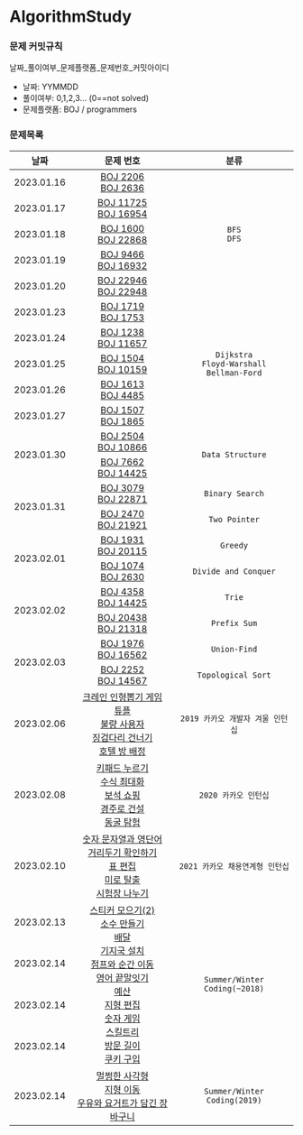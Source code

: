 # AlgorithmStudy
### 문제 커밋규칙
날짜_풀이여부_문제플랫폼_문제번호_커밋아이디
- 날짜: YYMMDD
- 풀이여부: 0,1,2,3... (0==not solved)
- 문제플랫폼: BOJ / programmers

### 문제목록
<table>
<thead>
  <th scope="col">날짜</th>
  <th scope="col">문제 번호</th>
  <th scope="col">분류</th>
</thead>
<tbody>
  <tr align="center">
    <td>2023.01.16</td>
    <td>
      <a href="https://www.acmicpc.net/problem/2206">BOJ 2206</a><br>
      <a href="https://www.acmicpc.net/problem/2636">BOJ 2636</a>
    </td>
    <td rowspan="5"><code>BFS</code><br><code>DFS</code></td>
  </tr>
  <tr align="center">
    <td>2023.01.17</td>
    <td>
      <a href="https://www.acmicpc.net/problem/11725">BOJ 11725</a><br>
      <a href="https://www.acmicpc.net/problem/16954">BOJ 16954</a>
    </td>
  </tr>
  <tr align="center">
    <td>2023.01.18</td>
    <td>
      <a href="https://www.acmicpc.net/problem/1600">BOJ 1600</a><br>
      <a href="https://www.acmicpc.net/problem/22868">BOJ 22868</a>
    </td>
  </tr>
  <tr align="center">
    <td>2023.01.19</td>
    <td>
      <a href="https://www.acmicpc.net/problem/9466">BOJ 9466</a><br>
      <a href="https://www.acmicpc.net/problem/16932">BOJ 16932</a>
    </td>
  </tr>
  <tr align="center">
    <td>2023.01.20</td>
    <td>
      <a href="https://www.acmicpc.net/problem/22946">BOJ 22946</a><br>
      <a href="https://www.acmicpc.net/problem/22948">BOJ 22948</a>
    </td>
  </tr>
  <tr align="center">
    <td>2023.01.23</td>
    <td>
      <a href="https://www.acmicpc.net/problem/1719">BOJ 1719</a><br>
      <a href="https://www.acmicpc.net/problem/1753">BOJ 1753</a>
    </td>
    <td rowspan="5"><code>Dijkstra</code><br><code>Floyd-Warshall</code><br><code>Bellman-Ford</code>
    </td>
  </tr>
  <tr align="center">
    <td>2023.01.24</td>
    <td>
      <a href="https://www.acmicpc.net/problem/1238">BOJ 1238</a><br>
      <a href="https://www.acmicpc.net/problem/11657">BOJ 11657</a>
    </td>
  </tr>
  <tr align="center">
    <td>2023.01.25</td>
    <td>
      <a href="https://www.acmicpc.net/problem/1504">BOJ 1504</a><br>
      <a href="https://www.acmicpc.net/problem/10159">BOJ 10159</a>
    </td>
  </tr>
  <tr align="center">
    <td>2023.01.26</td>
    <td>
      <a href="https://www.acmicpc.net/problem/1613">BOJ 1613</a><br>
      <a href="https://www.acmicpc.net/problem/4485">BOJ 4485</a>
    </td>
  </tr>
  <tr align="center">
    <td>2023.01.27</td>
    <td>
      <a href="https://www.acmicpc.net/problem/1507">BOJ 1507</a><br>
      <a href="https://www.acmicpc.net/problem/1865">BOJ 1865</a>
    </td>
  </tr>
  <tr align="center">
    <td rowspan="2">2023.01.30</td>
    <td>
      <a href="https://www.acmicpc.net/problem/2504">BOJ 2504</a><br>
      <a href="https://www.acmicpc.net/problem/10866">BOJ 10866</a>
    </td>
    <td rowspan="2"><code>Data Structure</code></td>
  </tr>
  <tr align="center">
    <td>
      <a href="https://www.acmicpc.net/problem/7662">BOJ 7662</a><br>
      <a href="https://www.acmicpc.net/problem/14425">BOJ 14425</a>
    </td>
  </tr>
  <tr align="center">
    <td rowspan="2">2023.01.31</td>
    <td>
      <a href="https://www.acmicpc.net/problem/3079">BOJ 3079</a><br>
      <a href="https://www.acmicpc.net/problem/22871">BOJ 22871</a>
    </td>
    <td><code>Binary Search</code></td>
  </tr>
  <tr align="center">
    <td>
      <a href="https://www.acmicpc.net/problem/2470">BOJ 2470</a><br>
      <a href="https://www.acmicpc.net/problem/21921">BOJ 21921</a>
    </td>
    <td><code>Two Pointer</code></td>
  </tr>
  <tr align="center">
    <td rowspan="2">2023.02.01</td>
    <td>
      <a href="https://www.acmicpc.net/problem/1931">BOJ 1931</a><br>
      <a href="https://www.acmicpc.net/problem/20115">BOJ 20115</a>
    </td>
    <td><code>Greedy</code></td>
  </tr>
  <tr align="center">
    <td>
      <a href="https://www.acmicpc.net/problem/1074">BOJ 1074</a><br>
      <a href="https://www.acmicpc.net/problem/2630">BOJ 2630</a>
    </td>
    <td><code>Divide and Conquer</code></td>
  </tr>
  <tr align="center">
    <td rowspan="2">2023.02.02</td>
    <td>
      <a href="https://www.acmicpc.net/problem/4358">BOJ 4358</a><br>
      <a href="https://www.acmicpc.net/problem/14425">BOJ 14425</a>
    </td>
    <td><code>Trie</code></td>
  </tr>
  <tr align="center">
    <td>
      <a href="https://www.acmicpc.net/problem/20438">BOJ 20438</a><br>
      <a href="https://www.acmicpc.net/problem/21318">BOJ 21318</a>
    </td>
    <td><code>Prefix Sum</code></td>
  </tr>
  <tr align="center">
    <td rowspan="2">2023.02.03</td>
    <td>
      <a href="https://www.acmicpc.net/problem/1976">BOJ 1976</a><br>
      <a href="https://www.acmicpc.net/problem/16562">BOJ 16562</a>
    </td>
    <td><code>Union-Find</code></td>
  </tr>
  <tr align="center">
    <td>
      <a href="https://www.acmicpc.net/problem/2252">BOJ 2252</a><br>
      <a href="https://www.acmicpc.net/problem/14567">BOJ 14567</a>
    </td>
    <td><code>Topological Sort</code></td>
  </tr>
  <tr align="center">
  <td>2023.02.06</td>
    <td>
      <a href="https://school.programmers.co.kr/learn/courses/30/lessons/64061">크레인 인형뽑기 게임</a><br> 
      <a href="https://school.programmers.co.kr/learn/courses/30/lessons/64065">튜플</a><br> 
      <a href="https://school.programmers.co.kr/learn/courses/30/lessons/64064">불량 사용자</a><br> 
      <a href="https://school.programmers.co.kr/learn/courses/30/lessons/64062">징검다리 건너기</a><br> 
      <a href="https://school.programmers.co.kr/learn/courses/30/lessons/64063">호텔 방 배정</a>
    </td>
    <td><code>2019 카카오 개발자 겨울 인턴십</code></td>
  </tr>
  <tr align="center">
    <td>2023.02.08</td>
    <td>
      <a href="https://school.programmers.co.kr/learn/courses/30/lessons/67256">키패드 누르기</a><br> 
      <a href="https://school.programmers.co.kr/learn/courses/30/lessons/67257">수식 최대화</a><br> 
      <a href="https://school.programmers.co.kr/learn/courses/30/lessons/67258">보석 쇼핑</a><br> 
      <a href="https://school.programmers.co.kr/learn/courses/30/lessons/67259">경주로 건설</a><br> 
      <a href="https://school.programmers.co.kr/learn/courses/30/lessons/67260">동굴 탐험</a>
    </td>
    <td><code>2020 카카오 인턴십</code></td>
  </tr>
  <tr align="center">
    <td>2023.02.10</td>
    <td>
      <a href="https://school.programmers.co.kr/learn/courses/30/lessons/81301">숫자 문자열과 영단어</a><br> 
      <a href="https://school.programmers.co.kr/learn/courses/30/lessons/81302">거리두기 확인하기</a><br> 
      <a href="https://school.programmers.co.kr/learn/courses/30/lessons/81303">표 편집</a><br> 
      <a href="https://school.programmers.co.kr/learn/courses/30/lessons/81304">미로 탈출</a><br> 
      <a href="https://school.programmers.co.kr/learn/courses/30/lessons/81305">시험장 나누기</a>
    </td>
    <td><code>2021 카카오 채용연계형 인턴십</code></td>
  </tr>
    <tr align="center">
    <td>2023.02.13</td>
    <td rowspan="4">
      <a href="https://school.programmers.co.kr/learn/courses/30/lessons/12971">스티커 모으기(2)</a><br>
      <a href="https://school.programmers.co.kr/learn/courses/30/lessons/12977">소수 만들기</a><br>
      <a href="https://school.programmers.co.kr/learn/courses/30/lessons/12978">배달</a><br>
      <a href="https://school.programmers.co.kr/learn/courses/30/lessons/12979">기지국 설치</a><br>
      <a href="https://school.programmers.co.kr/learn/courses/30/lessons/12980">점프와 순간 이동</a><br>
      <a href="https://school.programmers.co.kr/learn/courses/30/lessons/12981">영어 끝말잇기</a><br>
      <a href="https://school.programmers.co.kr/learn/courses/30/lessons/12982">예산</a><br>
      <a href="https://school.programmers.co.kr/learn/courses/30/lessons/12984">지형 편집</a><br>
      <a href="https://school.programmers.co.kr/learn/courses/30/lessons/12987">숫자 게임</a><br>
      <a href="https://school.programmers.co.kr/learn/courses/30/lessons/49993">스킬트리</a><br>
      <a href="https://school.programmers.co.kr/learn/courses/30/lessons/49994">방문 길이</a><br>
      <a href="https://school.programmers.co.kr/learn/courses/30/lessons/49995">쿠키 구입</a>
    </td>
    <td rowspan="4"><code>Summer/Winter Coding(~2018)</code></td>
  </tr>
  <tr align="center">
    <td>2023.02.14</td>
  </tr>
  <tr align="center">
    <td>2023.02.14</td>
  </tr>
  <tr align="center">
    <td>2023.02.14</td>
  </tr>
  <tr align="center">
    <td>2023.02.14</td>
    <td>
      <a href="https://school.programmers.co.kr/learn/courses/30/lessons/62048">멀쩡한 사각형</a><br>
      <a href="https://school.programmers.co.kr/learn/courses/30/lessons/62050">지형 이동</a><br>
      <a href="https://school.programmers.co.kr/learn/courses/30/lessons/62284">우유와 요거트가 담긴 장바구니</a>
    </td>
    <td><code>Summer/Winter Coding(2019)</code></td>
  </tr>
</tbody>
</table>

